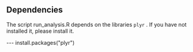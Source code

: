 ## Dependencies

The script run_analysis.R depends on the libraries `plyr` . If you have not installed it, please install it.

--- install.packages("plyr")